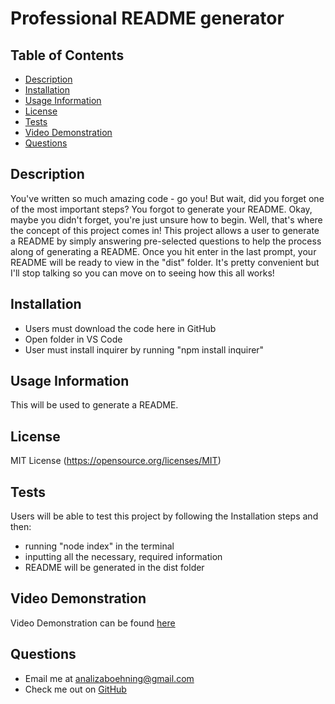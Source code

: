 # Professional README generator

  ## Table of Contents
  - [Description](#description)
  - [Installation](#install)
  - [Usage Information](#usage)
  - [License](#license)
  - [Tests](#test)
  - [Video Demonstration](#videodemo)
  - [Questions](#questions)

  ## Description
  You've written so much amazing code - go you! But wait, did you forget one of the most important steps? You forgot to generate your README. Okay, maybe you didn't forget, you're just unsure how to begin. Well, that's where the concept of this project comes in! This project allows a user to generate a README by simply answering pre-selected questions to help the process along of generating a README. Once you hit enter in the last prompt, your README will be ready to view in the "dist" folder. It's pretty convenient but I'll stop talking so you can move on to seeing how this all works!

  ## Installation
  - Users must download the code here in GitHub 
  - Open folder in VS Code
  - User must install inquirer by running "npm install inquirer"

  ## Usage Information
  This will be used to generate a README.

  ## License
  MIT License
  (https://opensource.org/licenses/MIT)

  ## Tests
  Users will be able to test this project by following the Installation steps and then:
  - running "node index" in the terminal
  - inputting all the necessary, required information
  - README will be generated in the dist folder

  ## Video Demonstration
  Video Demonstration can be found [here](https://drive.google.com/file/d/1ynI2PL624Cgvyn25ZT8oYiL_pmZjTEVv/view)

  ## Questions
  - Email me at <analizaboehning@gmail.com>
  - Check me out on [GitHub](https://github.com/analizajb)
  
  
